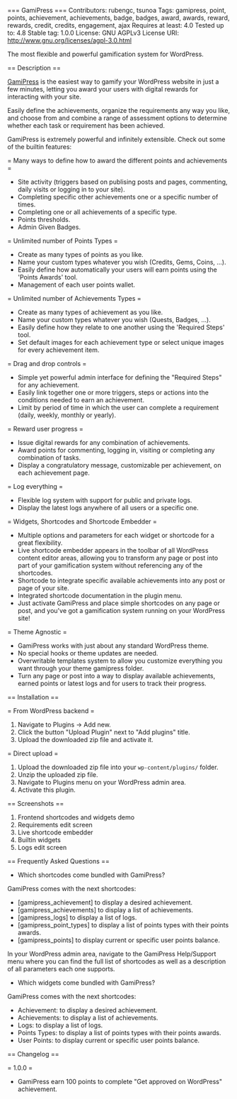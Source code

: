 === GamiPress ===
Contributors: rubengc, tsunoa
Tags: gamipress, point, points, achievement, achievements, badge, badges, award, awards, reward, rewards, credit, credits, engagement, ajax
Requires at least: 4.0
Tested up to: 4.8
Stable tag: 1.0.0
License: GNU AGPLv3
License URI: http://www.gnu.org/licenses/agpl-3.0.html

The most flexible and powerful gamification system for WordPress.

== Description ==

[GamiPress](https://gamipress.com "GamiPress") is the easiest way to gamify your WordPress website in just a few minutes, letting you award your users with digital rewards for interacting with your site.

Easily define the achievements, organize the requirements any way you like, and choose from and combine a range of assessment options to determine whether each task or requirement has been achieved.

GamiPress is extremely powerful and infinitely extensible. Check out some of the builtin features:

= Many ways to define how to award the different points and achievements =

* Site activity (triggers based on publising posts and pages, commenting, daily visits or logging in to your site).
* Completing specific other achievements one or a specific number of times.
* Completing one or all achievements of a specific type.
* Points thresholds.
* Admin Given Badges.

= Unlimited number of Points Types =

* Create as many types of points as you like.
* Name your custom types whatever you wish (Credits, Gems, Coins, ...).
* Easily define how automatically your users will earn points using the 'Points Awards' tool.
* Management of each user points wallet.

= Unlimited number of Achievements Types =

* Create as many types of achievement as you like.
* Name your custom types whatever you wish (Quests, Badges, ...).
* Easily define how they relate to one another using the 'Required Steps' tool.
* Set default images for each achievement type or select unique images for every achievement item.

= Drag and drop controls =

* Simple yet powerful admin interface for defining the "Required Steps" for any achievement.
* Easily link together one or more triggers, steps or actions into the conditions needed to earn an achievement.
* Limit by period of time in which the user can complete a requirement (daily, weekly, monthly or yearly).

= Reward user progress =

* Issue digital rewards for any combination of achievements.
* Award points for commenting, logging in, visiting or completing any combination of tasks.
* Display a congratulatory message, customizable per achievement, on each achievement page.

= Log everything =

* Flexible log system with support for public and private logs.
* Display the latest logs anywhere of all users or a specific one.

= Widgets, Shortcodes and Shortcode Embedder =

* Multiple options and parameters for each widget or shortcode for a great flexibility.
* Live shortcode embedder appears in the toolbar of all WordPress content editor areas, allowing you to transform any page or post into part of your gamification system without referencing any of the shortcodes.
* Shortcode to integrate specific available achievements into any post or page of your site.
* Integrated shortcode documentation in the plugin menu.
* Just activate GamiPress and place simple shortcodes on any page or post, and you've got a gamification system running on your WordPress site!


= Theme Agnostic =

* GamiPress works with just about any standard WordPress theme.
* No special hooks or theme updates are needed.
* Overwritable templates system to allow you customize everything you want through your theme gamipress folder.
* Turn any page or post into a way to display available achievements, earned points or latest logs and for users to track their progress.

== Installation ==

= From WordPress backend =

1. Navigate to Plugins -> Add new.
2. Click the button "Upload Plugin" next to "Add plugins" title.
3. Upload the downloaded zip file and activate it.

= Direct upload =

1. Upload the downloaded zip file into your `wp-content/plugins/` folder.
2. Unzip the uploaded zip file.
3. Navigate to Plugins menu on your WordPress admin area.
4. Activate this plugin.

== Screenshots ==

1. Frontend shortcodes and widgets demo
2. Requirements edit screen
3. Live shortcode embedder
4. Builtin widgets
5. Logs edit screen

== Frequently Asked Questions ==

*  Which shortcodes come bundled with GamiPress?

GamiPress comes with the next shortcodes:

* [gamipress_achievement] to display a desired achievement.
* [gamipress_achievements] to display a list of achievements.
* [gamipress_logs] to display a list of logs.
* [gamipress_point_types] to display a list of points types with their points awards.
* [gamipress_points] to display current or specific user points balance.

In your WordPress admin area, navigate to the GamiPress Help/Support menu where you can find the full list of shortcodes as well as a description of all parameters each one supports.

*  Which widgets come bundled with GamiPress?

GamiPress comes with the next shortcodes:

* Achievement: to display a desired achievement.
* Achievements: to display a list of achievements.
* Logs: to display a list of logs.
* Points Types: to display a list of points types with their points awards.
* User Points: to display current or specific user points balance.

== Changelog ==

= 1.0.0 =

* GamiPress earn 100 points to complete "Get approved on WordPress" achievement.
